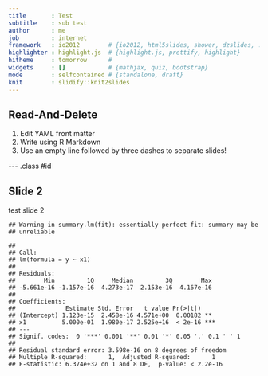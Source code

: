 ```yaml
---
title       : Test
subtitle    : sub test
author      : me
job         : internet
framework   : io2012        # {io2012, html5slides, shower, dzslides, ...}
highlighter : highlight.js  # {highlight.js, prettify, highlight}
hitheme     : tomorrow      # 
widgets     : []            # {mathjax, quiz, bootstrap}
mode        : selfcontained # {standalone, draft}
knit        : slidify::knit2slides
---
```


## Read-And-Delete

1. Edit YAML front matter
2. Write using R Markdown
3. Use an empty line followed by three dashes to separate slides!

--- .class #id 

## Slide 2

test slide 2



```
## Warning in summary.lm(fit): essentially perfect fit: summary may be
## unreliable
```

```
## 
## Call:
## lm(formula = y ~ x1)
## 
## Residuals:
##        Min         1Q     Median         3Q        Max 
## -5.661e-16 -1.157e-16  4.273e-17  2.153e-16  4.167e-16 
## 
## Coefficients:
##              Estimate Std. Error   t value Pr(>|t|)    
## (Intercept) 1.123e-15  2.458e-16 4.571e+00  0.00182 ** 
## x1          5.000e-01  1.980e-17 2.525e+16  < 2e-16 ***
## ---
## Signif. codes:  0 '***' 0.001 '**' 0.01 '*' 0.05 '.' 0.1 ' ' 1
## 
## Residual standard error: 3.598e-16 on 8 degrees of freedom
## Multiple R-squared:      1,	Adjusted R-squared:      1 
## F-statistic: 6.374e+32 on 1 and 8 DF,  p-value: < 2.2e-16
```
